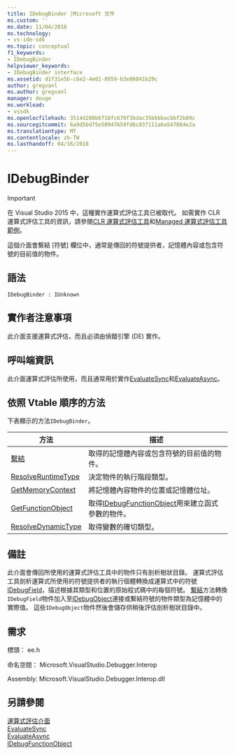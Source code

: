 ```yaml
---
title: IDebugBinder |Microsoft 文件
ms.custom: ''
ms.date: 11/04/2016
ms.technology:
- vs-ide-sdk
ms.topic: conceptual
f1_keywords:
- IDebugBinder
helpviewer_keywords:
- IDebugBinder interface
ms.assetid: d1f31e5b-c6e2-4e02-8959-b3e86041b29c
author: gregvanl
ms.author: gregvanl
manager: douge
ms.workload:
- vssdk
ms.openlocfilehash: 3514d280b6718fc670f3bdac35b6bbacbbf2b09c
ms.sourcegitcommit: 6a9d5bd75e50947659fd6c837111a6a547884e2a
ms.translationtype: MT
ms.contentlocale: zh-TW
ms.lasthandoff: 04/16/2018
---
```

# <a name="idebugbinder"></a>IDebugBinder
> [!IMPORTANT]
>  在 Visual Studio 2015 中，這種實作運算式評估工具已被取代。 如需實作 CLR 運算式評估工具的資訊，請參閱[CLR 運算式評估工具](https://github.com/Microsoft/ConcordExtensibilitySamples/wiki/CLR-Expression-Evaluators)和[Managed 運算式評估工具範例](https://github.com/Microsoft/ConcordExtensibilitySamples/wiki/Managed-Expression-Evaluator-Sample)。  
  
 這個介面會繫結 [符號] 欄位中，通常是傳回的符號提供者，記憶體內容或包含符號的目前值的物件。  
  
## <a name="syntax"></a>語法  
  
```  
IDebugBinder : IUnknown  
```  
  
## <a name="notes-for-implementers"></a>實作者注意事項  
 此介面支援運算式評估，而且必須由偵錯引擎 (DE) 實作。  
  
## <a name="notes-for-callers"></a>呼叫端資訊  
 此介面運算式評估所使用，而且通常用於實作[EvaluateSync](../../../extensibility/debugger/reference/idebugexpression2-evaluatesync.md)和[EvaluateAsync](../../../extensibility/debugger/reference/idebugexpression2-evaluateasync.md)。  
  
## <a name="methods-in-vtable-order"></a>依照 Vtable 順序的方法  
 下表顯示的方法`IDebugBinder`。  
  
|方法|描述|  
|------------|-----------------|  
|[繫結](../../../extensibility/debugger/reference/idebugbinder-bind.md)|取得的記憶體內容或包含符號的目前值的物件。|  
|[ResolveRuntimeType](../../../extensibility/debugger/reference/idebugbinder-resolveruntimetype.md)|決定物件的執行階段類型。|  
|[GetMemoryContext](../../../extensibility/debugger/reference/idebugbinder-getmemorycontext.md)|將記憶體內容物件的位置或記憶體位址。|  
|[GetFunctionObject](../../../extensibility/debugger/reference/idebugbinder-getfunctionobject.md)|取得[IDebugFunctionObject](../../../extensibility/debugger/reference/idebugfunctionobject.md)用來建立函式參數的物件。|  
|[ResolveDynamicType](../../../extensibility/debugger/reference/idebugbinder-resolvedynamictype.md)|取得變數的確切類型。|  
  
## <a name="remarks"></a>備註  
 此介面會傳回所使用的運算式評估工具中的物件只有剖析樹狀目錄。 運算式評估工具剖析運算式所使用的符號提供者的執行個體轉換成運算式中的符號[IDebugField](../../../extensibility/debugger/reference/idebugfield.md)，描述根據其類型和位置的原始程式碼中的每個符號。 [繫結](../../../extensibility/debugger/reference/idebugbinder-bind.md)方法轉換`IDebugField`物件加入至[IDebugObject](../../../extensibility/debugger/reference/idebugobject.md)連接或繫結符號的物件類型為記憶體中的實際值。 這些`IDebugObject`物件然後會儲存供稍後評估剖析樹狀目錄中。  
  
## <a name="requirements"></a>需求  
 標頭： ee.h  
  
 命名空間： Microsoft.VisualStudio.Debugger.Interop  
  
 Assembly: Microsoft.VisualStudio.Debugger.Interop.dll  
  
## <a name="see-also"></a>另請參閱  
 [運算式評估介面](../../../extensibility/debugger/reference/expression-evaluation-interfaces.md)   
 [EvaluateSync](../../../extensibility/debugger/reference/idebugexpression2-evaluatesync.md)   
 [EvaluateAsync](../../../extensibility/debugger/reference/idebugexpression2-evaluateasync.md)   
 [IDebugFunctionObject](../../../extensibility/debugger/reference/idebugfunctionobject.md)